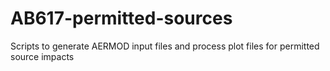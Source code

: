# AB617-permitted-sources
Scripts to generate AERMOD input files and process plot files for permitted source impacts
